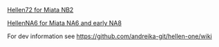 
[Hellen72 for Miata NB2](Hellen72)

[HellenNA6 for Miata NA6 and early NA8](Hellen64-Miata-NA6-94)


For dev information see https://github.com/andreika-git/hellen-one/wiki